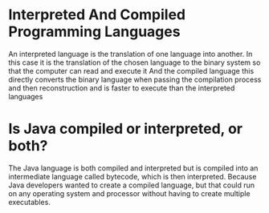 # Interpreted And Compiled Programming Languages

An interpreted language is the translation of one language into another. In this case it is the translation of the chosen language to the binary system so that the computer can read and execute it And the compiled language this directly converts the binary language when passing the compilation process and then reconstruction and is faster to execute than the interpreted languages

# Is Java compiled or interpreted, or both?

The Java language is both compiled and interpreted but is compiled into an intermediate language called bytecode, which is then interpreted. Because Java developers wanted to create a compiled language, but that could run on any operating system and processor without having to create multiple executables.
